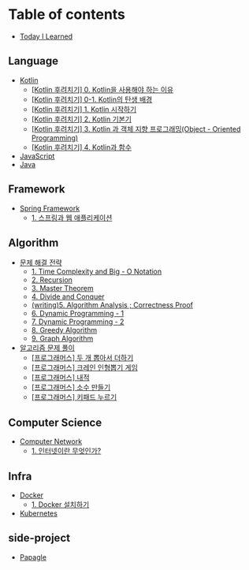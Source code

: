 # Table of contents

* [Today I Learned](README.md)

## Language

* [Kotlin](language/untitled/README.md)
  * [\[Kotlin 후려치기\] 0. Kotlin을 사용해야 하는 이유](language/untitled/kotlin-1.-kotlin.md)
  * [\[Kotlin 후려치기\] 0-1. Kotlin의 탄생 배경](language/untitled/kotlin-1-1.-kotlin.md)
  * [\[Kotlin 후려치기\] 1. Kotlin 시작하기](language/untitled/kotlin-1.-kotlin-1.md)
  * [\[Kotlin 후려치기\] 2. Kotlin 기본기](language/untitled/kotlin-2.-kotlin.md)
  * [\[Kotlin 후려치기\] 3. Kotlin 과 객체 지향 프로그래밍\(Object - Oriented Programming\)](language/untitled/kotlin-3.-kotlin.md)
  * [\[Kotlin 후려치기\] 4. Kotlin과 함수](language/untitled/kotlin-4.-kotlin.md)
* [JavaScript](language/javascript.md)
* [Java](language/java.md)

## Framework

* [Spring Framework](framework/spring/README.md)
  * [1. 스프링과 웹 애플리케이션](framework/spring/1..md)

## Algorithm

* [문제 해결 전략](algorithm/undefined/README.md)
  * [1. Time Complexity and Big - O Notation](algorithm/undefined/time-complexity-and-big-o-notation.md)
  * [2. Recursion](algorithm/undefined/2.-recursion.md)
  * [3. Master Theorem](algorithm/undefined/1-1.-master-theorem.md)
  * [4. Divide and Conquer](algorithm/undefined/3.-divide-and-conquer.md)
  * [\(writing\)5. Algorithm Analysis ; Correctness Proof](algorithm/undefined/temp-5.-algorithm-analysis-correctness-proof.md)
  * [6. Dynamic Programming - 1](algorithm/undefined/6.-dynamic-programming-1.md)
  * [7. Dynamic Programming - 2](algorithm/undefined/7.-dynamic-programming-2.md)
  * [8. Greedy Algorithm](algorithm/undefined/8.-greedy-algorithm.md)
  * [9. Graph Algorithm](algorithm/undefined/9.-graph-algorithm.md)
* [알고리즘 문제 풀이](algorithm/undefined-1/README.md)
  * [\[프로그래머스\] 두 개 뽑아서 더하기](algorithm/undefined-1/solve1.md)
  * [\[프로그래머스\] 크레인 인형뽑기 게임](algorithm/undefined-1/solve2.md)
  * [\[프로그래머스\] 내적](algorithm/undefined-1/solve3.md)
  * [\[프로그래머스\] 소수 만들기](algorithm/undefined-1/solve4.md)
  * [\[프로그래머스\] 키패드 누르기](algorithm/undefined-1/undefined.md)

## Computer Science

* [Computer Network](computer-science/untitled/README.md)
  * [1. 인터넷이란 무엇인가?](computer-science/untitled/1..md)

## Infra

* [Docker](infra/docker/README.md)
  * [1. Docker 설치하기](infra/docker/mac-silicon-m1-docker.md)
* [Kubernetes](infra/kubernetes.md)

## side-project

* [Papagle](side-project/papagle.md)

